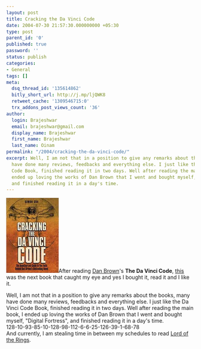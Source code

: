 ```yaml
---
layout: post
title: Cracking the Da Vinci Code
date: 2004-07-30 21:57:30.000000000 +05:30
type: post
parent_id: '0'
published: true
password: ''
status: publish
categories:
- General
tags: []
meta:
  dsq_thread_id: '135614862'
  bitly_short_url: http://j.mp/ljQWK8
  retweet_cache: '1309546715:0'
  trx_addons_post_views_count: '36'
author:
  login: Brajeshwar
  email: brajeshwar@gmail.com
  display_name: Brajeshwar
  first_name: Brajeshwar
  last_name: Oinam
permalink: "/2004/cracking-the-da-vinci-code/"
excerpt: Well, I am not that in a position to give any remarks about the books, many
  have done many reviews, feedbacks and everything else. I just like the Da Vinci
  Code Book, finished reading it in two days. Well after reading the main book, I
  ended up loving the works of Dan Brown that I went and bought myself, "Digital Fortress",
  and finished reading it in a day's time.
---
```

<p><a href="http://www.crackingdavinci.com/"><img src="/static/2004/07/crackingDaVinciCode.jpg" alt="Cracking the Da Vinci Code" /></a>After reading <a href="http://www.danbrown.com/" title="Dan Brown">Dan Brown</a>'s <strong>The Da Vinci Code</strong>, <a href="http://www.crackingdavinci.com/" title="Cracking the Da Vinci Code">this</a> was the next book that caught my eye and yes I bought it, read it and I like it.</p>
<p>Well, I am not that in a position to give any remarks about the books, many have done many reviews, feedbacks and everything else. I just like the Da Vinci Code Book, finished reading it in two days. Well after reading the main book, I ended up loving the works of Dan Brown that I went and bought myself, "Digital Fortress", and finished reading it in a day's time.<br />
128-10-93-85-10-128-98-112-6-6-25-126-39-1-68-78<br />
And currently, I am stealing time in between my schedules to read <a href="http://www.lord-of-the-rings.org/books.html" title="Lord of the Rings">Lord of the Rings</a>.</p>
